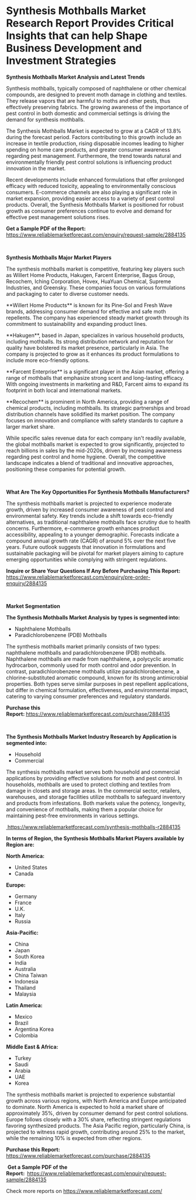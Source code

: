<p><h1>Synthesis Mothballs Market Research Report Provides Critical Insights that can help Shape Business Development and Investment Strategies</h1></p><p><strong>Synthesis Mothballs Market Analysis and Latest Trends</strong></p>
<p><p>Synthesis mothballs, typically composed of naphthalene or other chemical compounds, are designed to prevent moth damage in clothing and textiles. They release vapors that are harmful to moths and other pests, thus effectively preserving fabrics. The growing awareness of the importance of pest control in both domestic and commercial settings is driving the demand for synthesis mothballs.</p><p>The Synthesis Mothballs Market is expected to grow at a CAGR of 13.8% during the forecast period. Factors contributing to this growth include an increase in textile production, rising disposable incomes leading to higher spending on home care products, and greater consumer awareness regarding pest management. Furthermore, the trend towards natural and environmentally friendly pest control solutions is influencing product innovation in the market.</p><p>Recent developments include enhanced formulations that offer prolonged efficacy with reduced toxicity, appealing to environmentally conscious consumers. E-commerce channels are also playing a significant role in market expansion, providing easier access to a variety of pest control products. Overall, the Synthesis Mothballs Market is positioned for robust growth as consumer preferences continue to evolve and demand for effective pest management solutions rises.</p></p>
<p><strong>Get a Sample PDF of the Report:&nbsp;</strong> <a href="https://www.reliablemarketforecast.com/enquiry/request-sample/2884135?utm_campaign=3275&utm_medium=2&utm_source=Github&utm_content=ia&utm_term=13032025&utm_id=synthesis-mothballs">https://www.reliablemarketforecast.com/enquiry/request-sample/2884135</a></p>
<p>&nbsp;</p>
<p><strong>Synthesis Mothballs Major Market Players</strong></p>
<p><p>The synthesis mothballs market is competitive, featuring key players such as Willert Home Products, Hakugen, Farcent Enterprise, Bagus Group, Recochem, Iching Corporation, Hovex, HuaYuan Chemical, Supreme Industries, and Greensky. These companies focus on various formulations and packaging to cater to diverse customer needs.</p><p>**Willert Home Products** is known for its Pine-Sol and Fresh Wave brands, addressing consumer demand for effective and safe moth repellents. The company has experienced steady market growth through its commitment to sustainability and expanding product lines. </p><p>**Hakugen**, based in Japan, specializes in various household products, including mothballs. Its strong distribution network and reputation for quality have bolstered its market presence, particularly in Asia. The company is projected to grow as it enhances its product formulations to include more eco-friendly options.</p><p>**Farcent Enterprise** is a significant player in the Asian market, offering a range of mothballs that emphasize strong scent and long-lasting efficacy. With ongoing investments in marketing and R&D, Farcent aims to expand its footprint in both local and international markets.</p><p>**Recochem** is prominent in North America, providing a range of chemical products, including mothballs. Its strategic partnerships and broad distribution channels have solidified its market position. The company focuses on innovation and compliance with safety standards to capture a larger market share.</p><p>While specific sales revenue data for each company isn't readily available, the global mothballs market is expected to grow significantly, projected to reach billions in sales by the mid-2020s, driven by increasing awareness regarding pest control and home hygiene. Overall, the competitive landscape indicates a blend of traditional and innovative approaches, positioning these companies for potential growth.</p></p>
<p>&nbsp;</p>
<p><strong>What Are The Key Opportunities For Synthesis Mothballs Manufacturers?</strong></p>
<p><p>The synthesis mothballs market is projected to experience moderate growth, driven by increased consumer awareness of pest control and environmental safety. Key trends include a shift towards eco-friendly alternatives, as traditional naphthalene mothballs face scrutiny due to health concerns. Furthermore, e-commerce growth enhances product accessibility, appealing to a younger demographic. Forecasts indicate a compound annual growth rate (CAGR) of around 5% over the next five years. Future outlook suggests that innovation in formulations and sustainable packaging will be pivotal for market players aiming to capture emerging opportunities while complying with stringent regulations.</p></p>
<p><strong>Inquire or Share Your Questions If Any Before Purchasing This Report:</strong> <a href="https://www.reliablemarketforecast.com/enquiry/pre-order-enquiry/2884135?utm_campaign=3275&utm_medium=2&utm_source=Github&utm_content=ia&utm_term=13032025&utm_id=synthesis-mothballs">https://www.reliablemarketforecast.com/enquiry/pre-order-enquiry/2884135</a></p>
<p>&nbsp;</p>
<p><strong>Market Segmentation</strong></p>
<p><strong>The Synthesis Mothballs Market Analysis by types is segmented into:</strong></p>
<p><ul><li>Naphthalene Mothballs</li><li>Paradichlorobenzene (PDB) Mothballs</li></ul></p>
<p><p>The synthesis mothballs market primarily consists of two types: naphthalene mothballs and paradichlorobenzene (PDB) mothballs. Naphthalene mothballs are made from naphthalene, a polycyclic aromatic hydrocarbon, commonly used for moth control and odor prevention. In contrast, paradichlorobenzene mothballs utilize paradichlorobenzene, a chlorine-substituted aromatic compound, known for its strong antimicrobial properties. Both types serve similar purposes in pest repellent applications, but differ in chemical formulation, effectiveness, and environmental impact, catering to varying consumer preferences and regulatory standards.</p></p>
<p><strong>Purchase this Report:&nbsp;</strong><a href="https://www.reliablemarketforecast.com/purchase/2884135?utm_campaign=3275&utm_medium=2&utm_source=Github&utm_content=ia&utm_term=13032025&utm_id=synthesis-mothballs">https://www.reliablemarketforecast.com/purchase/2884135</a></p>
<p>&nbsp;</p>
<p><strong>The Synthesis Mothballs Market Industry Research by Application is segmented into:</strong></p>
<p><ul><li>Household</li><li>Commercial</li></ul></p>
<p><p>The synthesis mothballs market serves both household and commercial applications by providing effective solutions for moth and pest control. In households, mothballs are used to protect clothing and textiles from damage in closets and storage areas. In the commercial sector, retailers, warehouses, and storage facilities utilize mothballs to safeguard inventory and products from infestations. Both markets value the potency, longevity, and convenience of mothballs, making them a popular choice for maintaining pest-free environments in various settings.</p></p>
<p><a href="https://www.reliablemarketforecast.com/synthesis-mothballs-r2884135?utm_campaign=3275&utm_medium=2&utm_source=Github&utm_content=ia&utm_term=13032025&utm_id=synthesis-mothballs">&nbsp;https://www.reliablemarketforecast.com/synthesis-mothballs-r2884135</a></p>
<p><strong>In terms of Region, the Synthesis Mothballs Market Players available by Region are:</strong></p>
<p>
    <p> <strong> North America: </strong>
        <ul>
            <li>United States</li>
            <li>Canada</li>
        </ul>
        </p> 
    <p> <strong> Europe: </strong>
        <ul>
            <li>Germany</li>
            <li>France</li>
            <li>U.K.</li>
            <li>Italy</li>
            <li>Russia</li>
        </ul>
        </p> 
    <p> <strong> Asia-Pacific: </strong>
        <ul>
            <li>China</li>
            <li>Japan</li>
            <li>South Korea</li>
            <li>India</li>
            <li>Australia</li>
            <li>China Taiwan</li>
            <li>Indonesia</li>
            <li>Thailand</li>
            <li>Malaysia</li>
        </ul>
        </p> 
    <p> <strong> Latin America: </strong>
        <ul>
            <li>Mexico</li>
            <li>Brazil</li>
            <li>Argentina Korea</li>
            <li>Colombia</li>
        </ul>
        </p> 
    <p> <strong> Middle East & Africa: </strong>
        <ul>
            <li>Turkey</li>
            <li>Saudi</li>
            <li>Arabia</li>
            <li>UAE</li>
            <li>Korea</li>
        </ul>
    </p>
    </p>
<p><p>The synthesis mothballs market is projected to experience substantial growth across various regions, with North America and Europe anticipated to dominate. North America is expected to hold a market share of approximately 35%, driven by consumer demand for pest control solutions. Europe follows closely with a 30% share, reflecting stringent regulations favoring synthesized products. The Asia Pacific region, particularly China, is projected to witness rapid growth, contributing around 25% to the market, while the remaining 10% is expected from other regions.</p></p>
<p><strong>Purchase this Report: </strong><a href="https://www.reliablemarketforecast.com/purchase/2884135?utm_campaign=3275&utm_medium=2&utm_source=Github&utm_content=ia&utm_term=13032025&utm_id=synthesis-mothballs">https://www.reliablemarketforecast.com/purchase/2884135</a></p>
<p>&nbsp;<strong>Get a Sample PDF of the Report:&nbsp;&nbsp;</strong><a href="https://www.reliablemarketforecast.com/enquiry/request-sample/2884135?utm_campaign=3275&utm_medium=2&utm_source=Github&utm_content=ia&utm_term=13032025&utm_id=synthesis-mothballs">https://www.reliablemarketforecast.com/enquiry/request-sample/2884135</a></p>
<p><strong></strong></p>
<p>Check more reports on <a href="https://www.reliablemarketforecast.com/?utm_campaign=3275&utm_medium=2&utm_source=Github&utm_content=ia&utm_term=13032025&utm_id=synthesis-mothballs">https://www.reliablemarketforecast.com/</a></p>